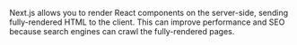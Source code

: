 Next.js allows you to render React components on the server-side, sending fully-rendered HTML to the client. This can improve performance and SEO because search engines can crawl the fully-rendered pages.